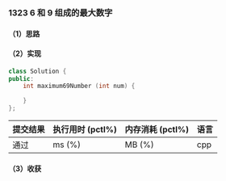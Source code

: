 ### 1323 6 和 9 组成的最大数字

#### （1）思路

#### （2）实现

```cpp
class Solution {
public:
    int maximum69Number (int num) {

    }
};
```

| 提交结果 | 执行用时 (pctl%) | 内存消耗 (pctl%) | 语言 |
|:---------|:-----------------|:-----------------|:-----|
| 通过     |  ms (%)   |  MB (%)  | cpp  |

#### （3）收获
